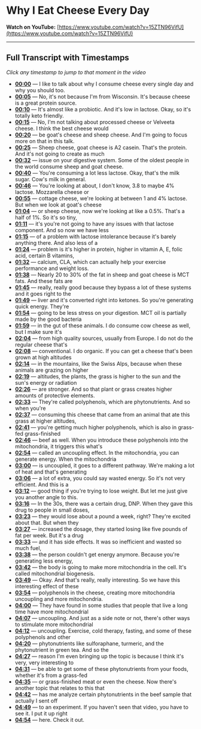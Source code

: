 # Why I Eat Cheese Every Day

**Watch on YouTube:** [https://www.youtube.com/watch?v=15ZTN96VifU](https://www.youtube.com/watch?v=15ZTN96VifU)

---

## Full Transcript with Timestamps

*Click any timestamp to jump to that moment in the video*

- **[00:00](https://www.youtube.com/watch?v=15ZTN96VifU&t=0s)** — I like to talk about why I consume cheese every single day and why you should too.
- **[00:05](https://www.youtube.com/watch?v=15ZTN96VifU&t=5s)** — No, it's not because I'm from Wisconsin. It's because cheese is a great protein source.
- **[00:10](https://www.youtube.com/watch?v=15ZTN96VifU&t=10s)** — It's almost like a probiotic. And it's low in lactose. Okay, so it's totally keto friendly.
- **[00:15](https://www.youtube.com/watch?v=15ZTN96VifU&t=15s)** — No, I'm not talking about processed cheese or Velveeta cheese. I think the best cheese would
- **[00:20](https://www.youtube.com/watch?v=15ZTN96VifU&t=20s)** — be goat's cheese and sheep cheese. And I'm going to focus more on that in this talk.
- **[00:25](https://www.youtube.com/watch?v=15ZTN96VifU&t=25s)** — Sheep cheese, goat cheese is A2 casein. That's the protein. And it's not going to create as much
- **[00:32](https://www.youtube.com/watch?v=15ZTN96VifU&t=32s)** — issue on your digestive system. Some of the oldest people in the world consume sheep and goat cheese.
- **[00:40](https://www.youtube.com/watch?v=15ZTN96VifU&t=40s)** — You're consuming a lot less lactose. Okay, that's the milk sugar. Cow's milk in general.
- **[00:46](https://www.youtube.com/watch?v=15ZTN96VifU&t=46s)** — You're looking at about, I don't know, 3.8 to maybe 4% lactose. Mozzarella cheese or
- **[00:55](https://www.youtube.com/watch?v=15ZTN96VifU&t=55s)** — cottage cheese, we're looking at between 1 and 4% lactose. But when we look at goat's cheese
- **[01:04](https://www.youtube.com/watch?v=15ZTN96VifU&t=64s)** — or sheep cheese, now we're looking at like a 0.5%. That's a half of 1%. So it's so tiny,
- **[01:11](https://www.youtube.com/watch?v=15ZTN96VifU&t=71s)** — it's you're not going to have any issues with that lactose component. And so now we have less
- **[01:15](https://www.youtube.com/watch?v=15ZTN96VifU&t=75s)** — of a problem with lactose intolerance because it's barely anything there. And also less of a
- **[01:24](https://www.youtube.com/watch?v=15ZTN96VifU&t=84s)** — problem is it's higher in protein, higher in vitamin A, E, folic acid, certain B vitamins,
- **[01:32](https://www.youtube.com/watch?v=15ZTN96VifU&t=92s)** — calcium, CLA, which can actually help your exercise performance and weight loss.
- **[01:38](https://www.youtube.com/watch?v=15ZTN96VifU&t=98s)** — Nearly 20 to 30% of the fat in sheep and goat cheese is MCT fats. And these fats are
- **[01:45](https://www.youtube.com/watch?v=15ZTN96VifU&t=105s)** — really, really good because they bypass a lot of these systems and it goes right to the
- **[01:49](https://www.youtube.com/watch?v=15ZTN96VifU&t=109s)** — liver and it's converted right into ketones. So you're generating quick energy. They're
- **[01:54](https://www.youtube.com/watch?v=15ZTN96VifU&t=114s)** — going to be less stress on your digestion. MCT oil is partially made by the good bacteria
- **[01:59](https://www.youtube.com/watch?v=15ZTN96VifU&t=119s)** — in the gut of these animals. I do consume cow cheese as well, but I make sure it's
- **[02:04](https://www.youtube.com/watch?v=15ZTN96VifU&t=124s)** — from high quality sources, usually from Europe. I do not do the regular cheese that's
- **[02:08](https://www.youtube.com/watch?v=15ZTN96VifU&t=128s)** — conventional. I do organic. If you can get a cheese that's been grown at high altitudes
- **[02:14](https://www.youtube.com/watch?v=15ZTN96VifU&t=134s)** — in the mountains, like the Swiss Alps, because when these animals are grazing on higher
- **[02:19](https://www.youtube.com/watch?v=15ZTN96VifU&t=139s)** — altitudes, the plants, the grass is higher to the sun and the sun's energy or radiation
- **[02:26](https://www.youtube.com/watch?v=15ZTN96VifU&t=146s)** — are stronger. And so that plant or grass creates higher amounts of protective elements.
- **[02:33](https://www.youtube.com/watch?v=15ZTN96VifU&t=153s)** — They're called polyphenols, which are phytonutrients. And so when you're
- **[02:37](https://www.youtube.com/watch?v=15ZTN96VifU&t=157s)** — consuming this cheese that came from an animal that ate this grass at higher altitudes,
- **[02:41](https://www.youtube.com/watch?v=15ZTN96VifU&t=161s)** — you're getting much higher polyphenols, which is also in grass-fed grass-finished
- **[02:46](https://www.youtube.com/watch?v=15ZTN96VifU&t=166s)** — beef as well. When you introduce these polyphenols into the mitochondria, it triggers this what's
- **[02:54](https://www.youtube.com/watch?v=15ZTN96VifU&t=174s)** — called an uncoupling effect. In the mitochondria, you can generate energy. When the mitochondria
- **[03:00](https://www.youtube.com/watch?v=15ZTN96VifU&t=180s)** — is uncoupled, it goes to a different pathway. We're making a lot of heat and that's generating
- **[03:06](https://www.youtube.com/watch?v=15ZTN96VifU&t=186s)** — a lot of extra, you could say wasted energy. So it's not very efficient. And this is a
- **[03:12](https://www.youtube.com/watch?v=15ZTN96VifU&t=192s)** — good thing if you're trying to lose weight. But let me just give you another angle to this.
- **[03:16](https://www.youtube.com/watch?v=15ZTN96VifU&t=196s)** — In the 30s, there was a certain drug, DNP. When they gave this drug to people in small doses,
- **[03:23](https://www.youtube.com/watch?v=15ZTN96VifU&t=203s)** — they would lose about a pound a week, right? They're excited about that. But when they
- **[03:27](https://www.youtube.com/watch?v=15ZTN96VifU&t=207s)** — increased the dosage, they started losing like five pounds of fat per week. But it's a drug
- **[03:33](https://www.youtube.com/watch?v=15ZTN96VifU&t=213s)** — and it has side effects. It was so inefficient and wasted so much fuel,
- **[03:38](https://www.youtube.com/watch?v=15ZTN96VifU&t=218s)** — the person couldn't get energy anymore. Because you're generating less energy,
- **[03:42](https://www.youtube.com/watch?v=15ZTN96VifU&t=222s)** — the body is going to make more mitochondria in the cell. It's called mitochondrial biogenesis.
- **[03:49](https://www.youtube.com/watch?v=15ZTN96VifU&t=229s)** — Okay. And that's really, really interesting. So we have this interesting effect of these
- **[03:54](https://www.youtube.com/watch?v=15ZTN96VifU&t=234s)** — polyphenols in the cheese, creating more mitochondria uncoupling and more mitochondria.
- **[04:00](https://www.youtube.com/watch?v=15ZTN96VifU&t=240s)** — They have found in some studies that people that live a long time have more mitochondrial
- **[04:07](https://www.youtube.com/watch?v=15ZTN96VifU&t=247s)** — uncoupling. And just as a side note or not, there's other ways to stimulate more mitochondrial
- **[04:12](https://www.youtube.com/watch?v=15ZTN96VifU&t=252s)** — uncoupling. Exercise, cold therapy, fasting, and some of these polyphenols and other
- **[04:20](https://www.youtube.com/watch?v=15ZTN96VifU&t=260s)** — phytonutrients like sulforaphane, turmeric, and the phytonutrient in green tea. And so the
- **[04:27](https://www.youtube.com/watch?v=15ZTN96VifU&t=267s)** — reason I'm even bringing up the topic is because I think it's very, very interesting to
- **[04:31](https://www.youtube.com/watch?v=15ZTN96VifU&t=271s)** — be able to get some of these phytonutrients from your foods, whether it's from a grass-fed
- **[04:35](https://www.youtube.com/watch?v=15ZTN96VifU&t=275s)** — or grass-finished meat or even the cheese. Now there's another topic that relates to this that
- **[04:42](https://www.youtube.com/watch?v=15ZTN96VifU&t=282s)** — has me analyze certain phytonutrients in the beef sample that actually I sent off
- **[04:49](https://www.youtube.com/watch?v=15ZTN96VifU&t=289s)** — to an experiment. If you haven't seen that video, you have to see it. I put it up right
- **[04:54](https://www.youtube.com/watch?v=15ZTN96VifU&t=294s)** — here. Check it out.
